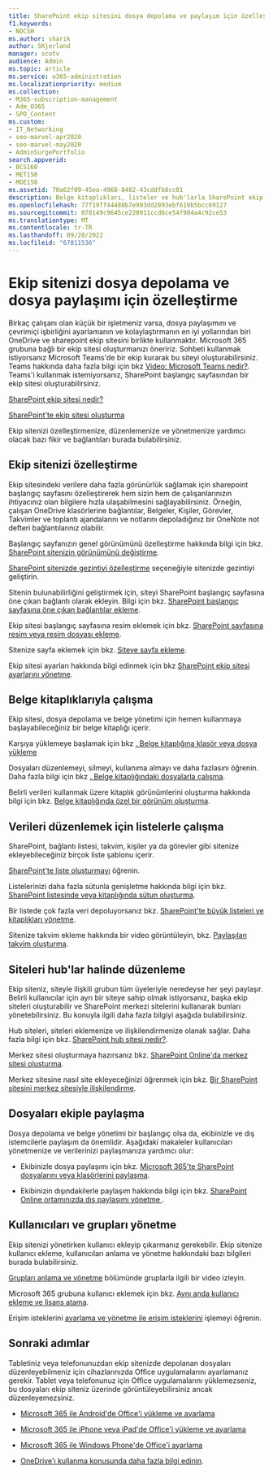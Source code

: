 ```yaml
---
title: SharePoint ekip sitesini dosya depolama ve paylaşım için özelleştirme
f1.keywords:
- NOCSH
ms.author: sharik
author: SKjerland
manager: scotv
audience: Admin
ms.topic: article
ms.service: o365-administration
ms.localizationpriority: medium
ms.collection:
- M365-subscription-management
- Adm_O365
- SPO_Content
ms.custom:
- IT_Networking
- seo-marvel-apr2020
- seo-marvel-may2020
- AdminSurgePortfolio
search.appverid:
- BCS160
- MET150
- MOE150
ms.assetid: 70a62f09-45ea-4968-8482-43cddfb8cc01
description: Belge kitaplıkları, listeler ve hub'larla SharePoint ekip sitenizi özelleştirmeyi, düzenlemeyi ve yönetmeyi öğrenin.
ms.openlocfilehash: 77f19ff44488b7e993dd2893ebf619b5bcc69127
ms.sourcegitcommit: 078149c9645ce220911ccd6ce54f984a4c92ce53
ms.translationtype: MT
ms.contentlocale: tr-TR
ms.lasthandoff: 09/20/2022
ms.locfileid: "67811536"
---
```

# <a name="customize-your-team-site-for-file-storage-and-sharing"></a>Ekip sitenizi dosya depolama ve dosya paylaşımı için özelleştirme

Birkaç çalışanı olan küçük bir işletmeniz varsa, dosya paylaşımını ve çevrimiçi işbirliğini ayarlamanın ve kolaylaştırmanın en iyi yollarından biri OneDrive ve sharepoint ekip sitesini birlikte kullanmaktır. Microsoft 365 grubuna bağlı bir ekip sitesi oluşturmanızı öneririz. Sohbeti kullanmak istiyorsanız Microsoft Teams'de bir ekip kurarak bu siteyi oluşturabilirsiniz. Teams hakkında daha fazla bilgi için bkz [Video: Microsoft Teams nedir?](https://support.microsoft.com/office/b98d533f-118e-4bae-bf44-3df2470c2b12). Teams'i kullanmak istemiyorsanız, SharePoint başlangıç sayfasından bir ekip sitesi oluşturabilirsiniz. 
  
[SharePoint ekip sitesi nedir?](https://support.microsoft.com/office/75545757-36c3-46a7-beed-0aaa74f0401e)
  
[SharePoint'te ekip sitesi oluşturma](https://support.microsoft.com/office/ef10c1e7-15f3-42a3-98aa-b5972711777d)
  
Ekip sitenizi özelleştirmenize, düzenlemenize ve yönetmenize yardımcı olacak bazı fikir ve bağlantıları burada bulabilirsiniz.
  
 
## <a name="customize-your-team-site"></a>Ekip sitenizi özelleştirme

Ekip sitesindeki verilere daha fazla görünürlük sağlamak için sharepoint başlangıç sayfasını özelleştirerek hem sizin hem de çalışanlarınızın ihtiyacınız olan bilgilere hızla ulaşabilmesini sağlayabilirsiniz. Örneğin, çalışan OneDrive klasörlerine bağlantılar, Belgeler, Kişiler, Görevler, Takvimler ve toplantı ajandalarını ve notlarını depoladığınız bir OneNote not defteri bağlantılarınız olabilir.
  
Başlangıç sayfanızın genel görünümünü özelleştirme hakkında bilgi için bkz. [SharePoint sitenizin görünümünü değiştirme](https://support.microsoft.com/office/06bbadc3-6b04-4a60-9d14-894f6a170818).
  
[SharePoint sitenizde gezintiyi özelleştirme](https://support.microsoft.com/office/3cd61ae7-a9ed-4e1e-bf6d-4655f0bf25ca) seçeneğiyle sitenizde gezintiyi geliştirin.
  
Sitenin bulunabilirliğini geliştirmek için, siteyi SharePoint başlangıç sayfasına öne çıkan bağlantı olarak ekleyin. Bilgi için bkz. [SharePoint başlangıç sayfasına öne çıkan bağlantılar ekleme](/sharepoint/change-links-list-on-sharepoint-home-page).
  
Ekip sitesi başlangıç sayfasına resim eklemek için bkz. [SharePoint sayfasına resim veya resim dosyası ekleme](https://support.microsoft.com/office/4a9b0e98-c89a-4a41-8adb-b7750dccca16).
  
Sitenize sayfa eklemek için bkz. [Siteye sayfa ekleme](https://support.microsoft.com/office/b3d46deb-27a6-4b1e-87b8-df851e503dec).
  
Ekip sitesi ayarları hakkında bilgi edinmek için bkz [SharePoint ekip sitesi ayarlarını yönetme](https://support.microsoft.com/office/8376034D-D0C7-446E-9178-6AB51C58DF42).
  
## <a name="work-with-document-libraries"></a>Belge kitaplıklarıyla çalışma

Ekip sitesi, dosya depolama ve belge yönetimi için hemen kullanmaya başlayabileceğiniz bir belge kitaplığı içerir.

Karşıya yüklemeye başlamak için bkz [. Belge kitaplığına klasör veya dosya yükleme](https://support.microsoft.com/office/eb18fcba-c953-4d45-8d90-8da66edeacdb)
   
Dosyaları düzenlemeyi, silmeyi, kullanıma almayı ve daha fazlasını öğrenin. Daha fazla bilgi için bkz [. Belge kitaplığındaki dosyalarla çalışma](https://support.microsoft.com/office/a9d89171-1673-4892-9dd2-1ca52037dea2).
  
Belirli verileri kullanmak üzere kitaplık görünümlerini oluşturma hakkında bilgi için bkz. [Belge kitaplığında özel bir görünüm oluşturma](https://support.microsoft.com/office/8f6b08e0-a9a0-4232-9b9b-b374a2ad3da7).
  
## <a name="work-with-lists-to-organize-data"></a>Verileri düzenlemek için listelerle çalışma

SharePoint, bağlantı listesi, takvim, kişiler ya da görevler gibi sitenize ekleyebileceğiniz birçok liste şablonu içerir.
  
[SharePoint'te liste oluşturmayı](https://support.microsoft.com/office/0D397414-D95F-41EB-ADDD-5E6EFF41B083#ID0EAAGAAA=Online) öğrenin.
  
Listelerinizi daha fazla sütunla genişletme hakkında bilgi için bkz. [SharePoint listesinde veya kitaplığında sütun oluşturma](https://support.microsoft.com/office/2b0361ae-1bd3-41a3-8329-269e5f81cfa2).
  
Bir listede çok fazla veri depoluyorsanız bkz. [SharePoint'te büyük listeleri ve kitaplıkları yönetme](https://support.microsoft.com/office/B8588DAE-9387-48C2-9248-C24122F07C59).
  
Sitenize takvim ekleme hakkında bir video görüntüleyin, bkz. [Paylaşılan takvim oluşturma](https://support.microsoft.com/office/61b96006-70e2-4535-a34f-ee4fc772f798).

## <a name="organize-sites-into-hubs"></a>Siteleri hub'lar halinde düzenleme

Ekip siteniz, siteyle ilişkili grubun tüm üyeleriyle neredeyse her şeyi paylaşır. Belirli kullanıcılar için ayrı bir siteye sahip olmak istiyorsanız, başka ekip siteleri oluşturabilir ve SharePoint merkezi sitelerini kullanarak bunları yönetebilirsiniz. Bu konuyla ilgili daha fazla bilgiyi aşağıda bulabilirsiniz.
  
Hub siteleri, siteleri eklemenize ve ilişkilendirmenize olanak sağlar. Daha fazla bilgi için bkz. [SharePoint hub sitesi nedir?](https://support.microsoft.com/office/fe26ae84-14b7-45b6-a6d1-948b3966427f).
  
Merkez sitesi oluşturmaya hazırsanız bkz. [SharePoint Online'da merkez sitesi oluşturma](/sharepoint/create-hub-site).
  
Merkez sitesine nasıl site ekleyeceğinizi öğrenmek için bkz. [Bir SharePoint sitesini merkez sitesiyle ilişkilendirme](https://support.microsoft.com/office/ae0009fd-af04-4d3d-917d-88edb43efc05).
  
## <a name="sharing-files-with-the-team"></a>Dosyaları ekiple paylaşma

Dosya depolama ve belge yönetimi bir başlangıç olsa da, ekibinizle ve dış istemcilerle paylaşım da önemlidir. Aşağıdaki makaleler kullanıcıları yönetmenize ve verilerinizi paylaşmanıza yardımcı olur:
  
- Ekibinizle dosya paylaşımı için bkz. [Microsoft 365'te SharePoint dosyalarını veya klasörlerini paylaşma](https://support.microsoft.com/office/1fe37332-0f9a-4719-970e-d2578da4941c).
  
- Ekibinizin dışındakilerle paylaşım hakkında bilgi için bkz. [SharePoint Online ortamınızda dış paylaşımı yönetme ](/sharepoint/external-sharing-overview).
  
## <a name="managing-users-and-groups"></a>Kullanıcıları ve grupları yönetme

Ekip sitenizi yönetirken kullanıcı ekleyip çıkarmanız gerekebilir. Ekip sitenize kullanıcı ekleme, kullanıcıları anlama ve yönetme hakkındaki bazı bilgileri burada bulabilirsiniz.
  
[Grupları anlama ve yönetme](/training/m365/) bölümünde gruplarla ilgili bir video izleyin. 
  
Microsoft 365 grubuna kullanıcı eklemek için bkz. [Aynı anda kullanıcı ekleme ve lisans atama](../add-users/add-users.md).
  
Erişim isteklerini [ayarlama ve yönetme ile erişim isteklerini](https://support.microsoft.com/office/94B26E0B-2822-49D4-929A-8455698654B3) işlemeyi öğrenin.
  
## <a name="next-steps"></a>Sonraki adımlar

Tabletiniz veya telefonunuzdan ekip sitenizde depolanan dosyaları düzenleyebilmeniz için cihazlarınızda Office uygulamalarını ayarlamanız gerekir. Tablet veya telefonunuz için Office uygulamalarını yüklemezseniz, bu dosyaları ekip siteniz üzerinde görüntüleyebilirsiniz ancak düzenleyemezsiniz. 
    
  - [Microsoft 365 ile Android'de Office'i yükleme ve ayarlama](https://support.microsoft.com/office/cafe9d6f-8b0c-4b03-b20a-12438a82a22d)
    
  - [Microsoft 365 ile iPhone veya iPad'de Office'i yükleme ve ayarlama](https://support.microsoft.com/office/9df6d10c-7281-4671-8666-6ca8e339b628)
    
  - [Microsoft 365 ile Windows Phone'de Office'i ayarlama](https://support.microsoft.com/office/2b7c1b51-a717-45d6-90c9-ee1c1c5ee0b7)
    
- [OneDrive'ı kullanma konusunda daha fazla bilgi edinin](https://go.microsoft.com/fwlink/?LinkID=511458).
